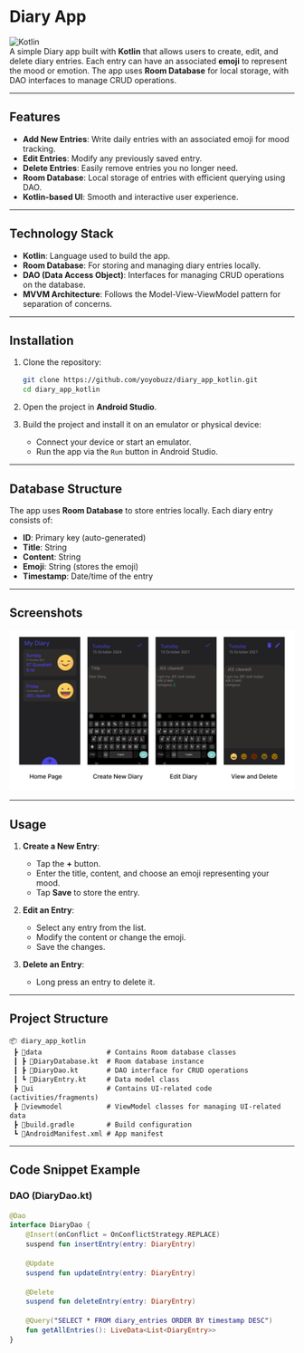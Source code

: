 
# Diary App  
![Kotlin](https://img.shields.io/badge/Kotlin-1DA1F2?style=for-the-badge&logo=kotlin&logoColor=white)  
A simple Diary app built with **Kotlin** that allows users to create, edit, and delete diary entries. Each entry can have an associated **emoji** to represent the mood or emotion. The app uses **Room Database** for local storage, with DAO interfaces to manage CRUD operations.

---

## Features  
- **Add New Entries**: Write daily entries with an associated emoji for mood tracking.  
- **Edit Entries**: Modify any previously saved entry.  
- **Delete Entries**: Easily remove entries you no longer need.  
- **Room Database**: Local storage of entries with efficient querying using DAO.  
- **Kotlin-based UI**: Smooth and interactive user experience.

---

## Technology Stack  
- **Kotlin**: Language used to build the app.  
- **Room Database**: For storing and managing diary entries locally.  
- **DAO (Data Access Object)**: Interfaces for managing CRUD operations on the database.  
- **MVVM Architecture**: Follows the Model-View-ViewModel pattern for separation of concerns.

---

## Installation  

1. Clone the repository:
   ```bash
   git clone https://github.com/yoyobuzz/diary_app_kotlin.git
   cd diary_app_kotlin
   ```

2. Open the project in **Android Studio**.

3. Build the project and install it on an emulator or physical device:
   - Connect your device or start an emulator.
   - Run the app via the `Run` button in Android Studio.

---

## Database Structure  
The app uses **Room Database** to store entries locally. Each diary entry consists of:

- **ID**: Primary key (auto-generated)  
- **Title**: String  
- **Content**: String  
- **Emoji**: String (stores the emoji)  
- **Timestamp**: Date/time of the entry  

---
## Screenshots

![Screenshots](https://github.com/yoyobuzz/diary_app_kotlin/blob/main/screenshots.png)

---

## Usage  

1. **Create a New Entry**:  
   - Tap the **+** button.
   - Enter the title, content, and choose an emoji representing your mood.
   - Tap **Save** to store the entry.

2. **Edit an Entry**:  
   - Select any entry from the list.
   - Modify the content or change the emoji.
   - Save the changes.

3. **Delete an Entry**:  
   - Long press an entry to delete it.

---

## Project Structure  

```plaintext
📦 diary_app_kotlin
 ┣ 📂data                # Contains Room database classes
 ┃ ┣ 📜DiaryDatabase.kt  # Room database instance
 ┃ ┣ 📜DiaryDao.kt       # DAO interface for CRUD operations
 ┃ ┗ 📜DiaryEntry.kt     # Data model class
 ┣ 📂ui                  # Contains UI-related code (activities/fragments)
 ┣ 📂viewmodel           # ViewModel classes for managing UI-related data
 ┣ 📜build.gradle        # Build configuration
 ┗ 📜AndroidManifest.xml # App manifest
```

---

## Code Snippet Example  

### DAO (DiaryDao.kt)
```kotlin
@Dao
interface DiaryDao {
    @Insert(onConflict = OnConflictStrategy.REPLACE)
    suspend fun insertEntry(entry: DiaryEntry)

    @Update
    suspend fun updateEntry(entry: DiaryEntry)

    @Delete
    suspend fun deleteEntry(entry: DiaryEntry)

    @Query("SELECT * FROM diary_entries ORDER BY timestamp DESC")
    fun getAllEntries(): LiveData<List<DiaryEntry>>
}
```
